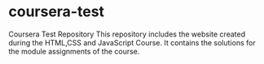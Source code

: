 # coursera-test
Coursera Test Repository
This repository includes the website created during the HTML,CSS and JavaScript Course. It contains the solutions for the module assignments of the course.
